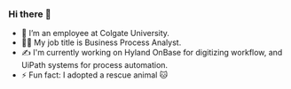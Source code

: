 ### Hi there 👋

<!--
**lmccormick-colgate/lmccormick-colgate** is a ✨ _special_ ✨ repository because its `README.md` (this file) appears on your GitHub profile.

Here are some ideas to get you started:

- 🔭 I’m currently working on Hyland OnBase for digitizing workflow, and UiPath systems for process automation.
- 🌱 I’m currently learning UiPath's RE Framework.
- 👯 I’m looking to collaborate on ...
- 🤔 I’m looking for help with ...
- 💬 Ask me about ...
- 📫 How to reach me: ...
- 😄 Pronouns: ...
- ⚡ Fun fact: ...
-->
- 🔭 I’m an employee at Colgate University.
- 👩‍💻 My job title is Business Process Analyst.
- ✍️ I'm currently working on Hyland OnBase for digitizing workflow, and UiPath systems for process automation.
- ⚡ Fun fact: I adopted a rescue animal 🐱
